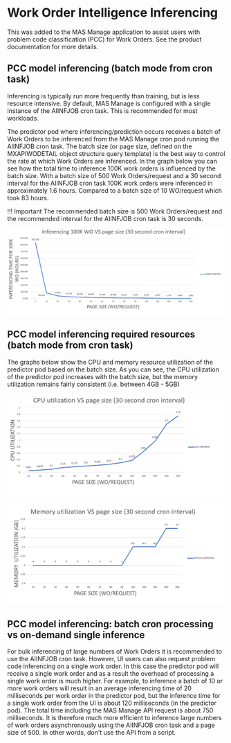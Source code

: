 # Work Order Intelligence Inferencing
This was added to the MAS Manage application to assist users with problem code classification (PCC) for Work Orders. See the product documentation for more details.

## PCC model inferencing (batch mode from cron task)
Inferencing is typically run more frequently than training, but is less resource intensive. By default, MAS Manage is configured with a single instance of the AIINFJOB cron task. This is recommended for most workloads.

The predictor pod where inferencing/prediction occurs receives a batch of Work Orders to be inferenced from the MAS Manage cron pod running the AIINFJOB cron task. The batch size (or page size, defined on the MXAPIWODETAIL object structure query template) is the best way to control the rate at which Work Orders are inferenced. In the graph below you can see how the total time to inference 100K work orders is influenced by the batch size. With a batch size of 500 Work Orders/request and a 30 second interval for the AIINFJOB cron task 100K work orders were inferenced in approximately 1.6 hours. Compared to a batch size of 10 WO/request which took 83 hours.

!!! Important
    The recommended batch size is 500 Work Orders/request and the recommended interval for the AIINFJOB cron task is 30 seconds.

![pccinfer-batchsize](pccinfer-batchsize.png)

## PCC model inferencing required resources (batch mode from cron task)
The graphs below show the CPU and memory resource utilization of the predictor pod based on the batch size. As you can see, the CPU utilization of the predictor pod increases with the batch size, but the memory utilization remains fairly consistent (i.e. between 4GB - 5GB)

![pccinfer-cpu](pccinfer-cpu.png)

![pccinfer-memory](pccinfer-memory.png)

## PCC model inferencing: batch cron processing vs on-demand single inference
For bulk inferencing of large numbers of Work Orders it is recommended to use the AIINFJOB cron task. However, UI users can also request problem code inferencing on a single work order. In this case the predictor pod will receive a single work order and as a result the overhead of processing a single work order is much higher.  For example, to inference a batch of 10 or more work orders will result in an average inferencing time of 20 milliseconds per work order in the predictor pod, but the inference time for a single work order from the UI is about 120 milliseconds (in the predictor pod). The total time including the MAS Manage API request is about 750 milliseconds. It is therefore much more efficient to inference large numbers of work orders asynchronously using the AIINFJOB cron task and a page size of 500. In other words, don't use the API from a script.
